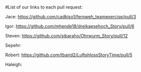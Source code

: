 #List of our links to each pull request:

Jace: https://github.com/cadkiso1/fernweh_teamexercise/pull/3

Igor: https://github.com/mhende18/dreikaesehoch_Story/pull/6

Steven: https://github.com/sjbaraho/Ohrwurm_Story/pull/12

Sepehr:

Robert: https://github.com/tbaird2/LuftshlossStoryTime/pull/5

Haleigh:
